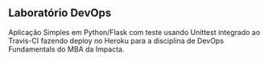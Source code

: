 ## Laboratório DevOps

Aplicação Simples em Python/Flask com teste usando Unittest integrado ao Travis-CI fazendo deploy no Heroku para a disciplina de DevOps Fundamentals do MBA da Impacta.

